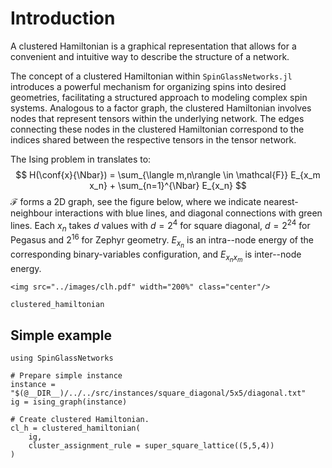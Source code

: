 # Introduction
A clustered Hamiltonian is a graphical representation that allows for a convenient and intuitive way to describe the structure of a network.

The concept of a clustered Hamiltonian within `SpinGlassNetworks.jl` introduces a powerful mechanism for organizing spins into desired geometries, facilitating a structured approach to modeling complex spin systems. Analogous to a factor graph, the clustered Hamiltonian involves nodes that represent tensors within the underlying network. The edges connecting these nodes in the clustered Hamiltonian correspond to the indices shared between the respective tensors in the tensor network.

The Ising problem in translates to:
$$ H(\conf{x}{\Nbar}) = \sum_{\langle m,n\rangle \in \mathcal{F}} E_{x_m x_n} + \sum_{n=1}^{\Nbar} E_{x_n} $$
$\mathcal{F}$ forms a 2D graph, see the figure below, where we indicate nearest-neighbour interactions with blue lines, and diagonal connections with green lines.
Each $x_n$ takes $d$ values with  $d=2^4$ for square diagonal, $d=2^{24}$ for Pegasus and $2^{16}$ for Zephyr geometry. 
$E_{x_n}$ is an intra--node energy of the corresponding binary-variables configuration, and $E_{x_n x_m}$ is inter--node energy.

```@raw html
<img src="../images/clh.pdf" width="200%" class="center"/>
```

```@docs
clustered_hamiltonian
```

## Simple example

```@example
using SpinGlassNetworks

# Prepare simple instance
instance = "$(@__DIR__)/../../src/instances/square_diagonal/5x5/diagonal.txt"
ig = ising_graph(instance)

# Create clustered Hamiltonian.
cl_h = clustered_hamiltonian(
    ig,
    cluster_assignment_rule = super_square_lattice((5,5,4))
)
```